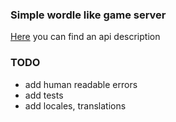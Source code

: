 ### Simple wordle like game server

[Here](./openapi/api.yml) you can find an api description

### TODO

- add human readable errors
- add tests
- add locales, translations
